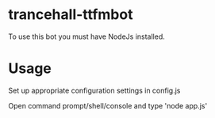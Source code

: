 trancehall-ttfmbot
==================

To use this bot you must have NodeJs installed.

Usage
====================
Set up appropriate configuration settings in config.js

Open command prompt/shell/console and type 'node app.js'
